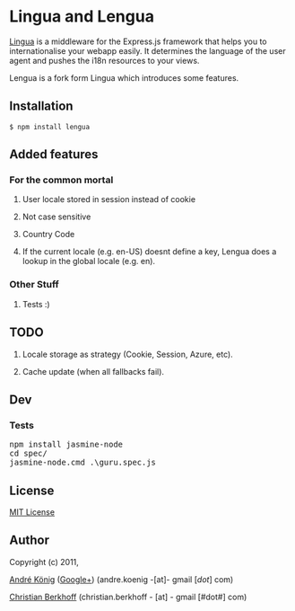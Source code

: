 # Lingua and Lengua

[Lingua](https://github.com/akoenig/express-lingua) is a middleware for the Express.js framework that helps you to internationalise your webapp easily. It determines the language of the user agent and pushes the i18n resources to your views.

Lengua is a fork form Lingua which introduces some features.

## Installation

    $ npm install lengua

## Added features

### For the common mortal

1. User locale stored in session instead of cookie

2. Not case sensitive

3. Country Code

4. If the current locale (e.g. en-US) doesnt define a key, Lengua does a lookup in the global locale (e.g. en).

### Other Stuff

1. Tests :)

## TODO

1. Locale storage as strategy (Cookie, Session, Azure, etc).

2. Cache update (when all fallbacks fail).

## Dev

### Tests

<pre>
npm install jasmine-node
cd spec/
jasmine-node.cmd .\guru.spec.js
</pre>

## License

[MIT License](http://www.opensource.org/licenses/mit-license.php)

## Author

Copyright (c) 2011,
 
[André König](http://lochkartenstanzer.de) ([Google+](http://profile.lochkartenstanzer.de)) (andre.koenig -[at]- gmail [*dot*] com)

[Christian Berkhoff](#) (christian.berkhoff - [at] - gmail [#dot#] com)
